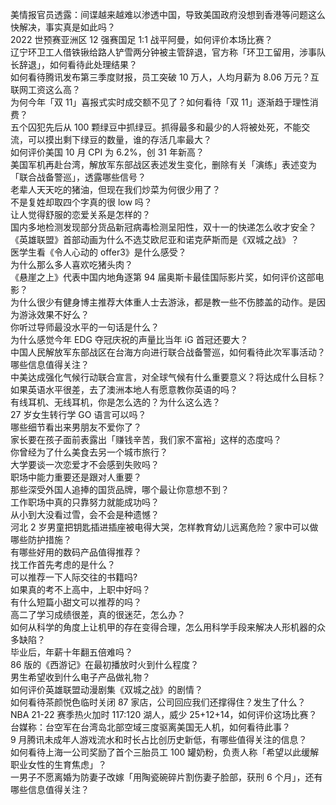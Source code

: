 美情报官员透露：间谍越来越难以渗透中国，导致美国政府没想到香港等问题这么快解决，事实真是如此吗？  
2022 世预赛亚洲区 12 强赛国足 1:1 战平阿曼，如何评价本场比赛？  
辽宁环卫工人借铁锹给路人铲雪两分钟被主管辞退，官方称「环卫工留用，涉事队长辞退」，如何看待此处理结果？  
如何看待腾讯发布第三季度财报，员工突破 10 万人，人均月薪为 8.06 万元？互联网工资这么高？  
为何今年「双 11」喜报式实时成交额不见了？如何看待「双 11」逐渐趋于理性消费？  
五个囚犯先后从 100 颗绿豆中抓绿豆。抓得最多和最少的人将被处死，不能交流，可以摸出剩下绿豆的数量，谁的存活几率最大？  
如何评价美国 10 月 CPI 为 6.2%，创 31 年新高？  
美国军机再赴台湾，解放军东部战区表述发生变化，删除有关「演练」表述变为「联合战备警巡」，透露哪些信号？  
老辈人天天吃的猪油，但现在我们炒菜为何很少用了？  
不是复姓却取四个字真的很 low 吗？  
让人觉得舒服的恋爱关系是怎样的？  
国内多地检测发现部分货品新冠病毒检测呈阳性，双十一的快递怎么收才安全？  
《英雄联盟》首部动画为什么不选艾欧尼亚和诺克萨斯而是《双城之战》？  
医学生看《令人心动的 offer3》是什么感受？  
为什么那么多人喜欢吃猪头肉？  
《悬崖之上》代表中国内地角逐第 94 届奥斯卡最佳国际影片奖，如何评价这部电影？  
为什么很少有健身博主推荐大体重人士去游泳，都是教一些不伤膝盖的动作。是因为游泳效果不好么？  
你听过导师最没水平的一句话是什么？  
为什么感觉今年 EDG 夺冠庆祝的声量比当年 iG 首冠还要大？  
中国人民解放军东部战区在台海方向进行联合战备警巡，如何看待此次军事活动？哪些信息值得关注？  
中美达成强化气候行动联合宣言，对全球气候有什么重要意义？将达成什么目标？  
如果英语水平很差，去了澳洲本地人有愿意教你英语的吗？  
有线耳机、无线耳机，你是怎么选的？为什么这么选？  
27 岁女生转行学 GO 语言可以吗？  
哪些细节看出来男朋友不爱你了？  
家长要在孩子面前表露出「赚钱辛苦，我们家不富裕」这样的态度吗？  
你曾经为了什么美食去另一个城市旅行？  
大学要谈一次恋爱才不会感到失败吗？  
职场中能力重要还是跟对人重要？  
那些深受外国人追捧的国货品牌，哪个最让你意想不到？  
工作职场中真的只靠努力就能成功吗？  
从小到大没看过雪，会不会是种遗憾？  
河北 2 岁男童把钥匙插进插座被电得大哭，怎样教育幼儿远离危险？家中可以做哪些防护措施？  
有哪些好用的数码产品值得推荐？  
找工作首先考虑的是什么？  
可以推荐一下人际交往的书籍吗?  
如果真的考不上高中，上职中好吗？  
有什么短篇小甜文可以推荐的吗？  
高二了学习成绩很差，真的很迷茫，怎么办？  
如何从科学的角度上让机甲的存在变得合理，怎么用科学手段来解决人形机器的众多缺陷？  
毕业后，年薪十年翻五倍难吗？  
86 版的《西游记》在最初播放时火到什么程度？  
男生希望收到什么电子产品做礼物？  
如何评价英雄联盟动漫剧集《双城之战》的剧情？  
如何看待茶颜悦色临时关闭 87 家店，公司回应我们还撑得住？发生了什么？  
NBA 21-22 赛季热火加时 117:120 湖人，威少 25+12+14，如何评价这场比赛？  
台媒称：台空军在台湾岛北部空域三度驱离美国无人机，如何看待此事？  
9 月腾讯未成年人游戏流水和时长占比创历史新低，有哪些值得关注的信息？  
如何看待上海一公司奖励了首个三胎员工 100 罐奶粉，负责人称「希望以此缓解职业女性的生育焦虑」？  
一男子不愿离婚为防妻子改嫁「用陶瓷碗碎片割伤妻子脸部，获刑 6 个月」，还有哪些信息值得关注？  
